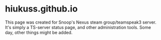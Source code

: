 hiukuss.github.io
=================
This page was created for Snoop's Nexus steam group/teamspeak3 server.
It's simply a TS-server status page, and other administration tools.
Some day, other things might be added.
